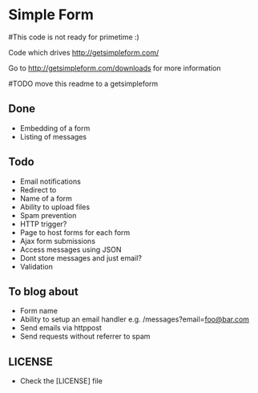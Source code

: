 Simple Form
===========

#This code is not ready for primetime :)

Code which drives http://getsimpleform.com/

Go to http://getsimpleform.com/downloads for more information

#TODO move this readme to a getsimpleform

## Done
  - Embedding of a form
  - Listing of messages

## Todo
  - Email notifications
  - Redirect to
  - Name of a form
  - Ability to upload files
  - Spam prevention
  - HTTP trigger?
  - Page to host forms for each form
  - Ajax form submissions
  - Access messages using JSON
  - Dont store messages and just email?
  - Validation


## To blog about
  - Form name
  - Ability to setup an email handler e.g. /messages?email=foo@bar.com
  - Send emails via httppost
  - Send requests without referrer to spam


## LICENSE
  - Check the [LICENSE] file
